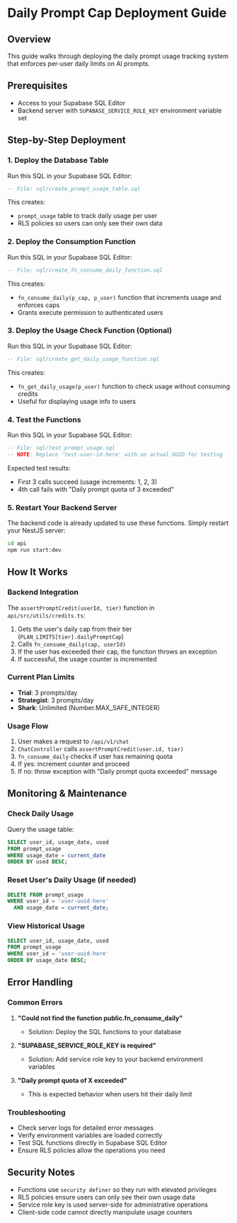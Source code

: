 # Daily Prompt Cap Deployment Guide

## Overview
This guide walks through deploying the daily prompt usage tracking system that enforces per-user daily limits on AI prompts.

## Prerequisites
- Access to your Supabase SQL Editor
- Backend server with `SUPABASE_SERVICE_ROLE_KEY` environment variable set

## Step-by-Step Deployment

### 1. Deploy the Database Table
Run this SQL in your Supabase SQL Editor:

```sql
-- File: sql/create_prompt_usage_table.sql
```

This creates:
- `prompt_usage` table to track daily usage per user
- RLS policies so users can only see their own data

### 2. Deploy the Consumption Function
Run this SQL in your Supabase SQL Editor:

```sql
-- File: sql/create_fn_consume_daily_function.sql
```

This creates:
- `fn_consume_daily(p_cap, p_user)` function that increments usage and enforces caps
- Grants execute permission to authenticated users

### 3. Deploy the Usage Check Function (Optional)
Run this SQL in your Supabase SQL Editor:

```sql
-- File: sql/create_get_daily_usage_function.sql
```

This creates:
- `fn_get_daily_usage(p_user)` function to check usage without consuming credits
- Useful for displaying usage info to users

### 4. Test the Functions
Run this SQL in your Supabase SQL Editor:

```sql
-- File: sql/test_prompt_usage.sql
-- NOTE: Replace 'test-user-id-here' with an actual UUID for testing
```

Expected test results:
- First 3 calls succeed (usage increments: 1, 2, 3)
- 4th call fails with "Daily prompt quota of 3 exceeded"

### 5. Restart Your Backend Server
The backend code is already updated to use these functions. Simply restart your NestJS server:

```bash
cd api
npm run start:dev
```

## How It Works

### Backend Integration
The `assertPromptCredit(userId, tier)` function in `api/src/utils/credits.ts`:
1. Gets the user's daily cap from their tier (`PLAN_LIMITS[tier].dailyPromptCap`)
2. Calls `fn_consume_daily(cap, userId)` 
3. If the user has exceeded their cap, the function throws an exception
4. If successful, the usage counter is incremented

### Current Plan Limits
- **Trial**: 3 prompts/day
- **Strategist**: 3 prompts/day  
- **Shark**: Unlimited (Number.MAX_SAFE_INTEGER)

### Usage Flow
1. User makes a request to `/api/v1/chat` 
2. `ChatController` calls `assertPromptCredit(user.id, tier)`
3. `fn_consume_daily` checks if user has remaining quota
4. If yes: increment counter and proceed
5. If no: throw exception with "Daily prompt quota exceeded" message

## Monitoring & Maintenance

### Check Daily Usage
Query the usage table:
```sql
SELECT user_id, usage_date, used 
FROM prompt_usage 
WHERE usage_date = current_date 
ORDER BY used DESC;
```

### Reset User's Daily Usage (if needed)
```sql
DELETE FROM prompt_usage 
WHERE user_id = 'user-uuid-here' 
  AND usage_date = current_date;
```

### View Historical Usage
```sql
SELECT user_id, usage_date, used 
FROM prompt_usage 
WHERE user_id = 'user-uuid-here'
ORDER BY usage_date DESC;
```

## Error Handling

### Common Errors
1. **"Could not find the function public.fn_consume_daily"**
   - Solution: Deploy the SQL functions to your database

2. **"SUPABASE_SERVICE_ROLE_KEY is required"**
   - Solution: Add service role key to your backend environment variables

3. **"Daily prompt quota of X exceeded"**
   - This is expected behavior when users hit their daily limit

### Troubleshooting
- Check server logs for detailed error messages
- Verify environment variables are loaded correctly
- Test SQL functions directly in Supabase SQL Editor
- Ensure RLS policies allow the operations you need

## Security Notes
- Functions use `security definer` so they run with elevated privileges
- RLS policies ensure users can only see their own usage data
- Service role key is used server-side for administrative operations
- Client-side code cannot directly manipulate usage counters 